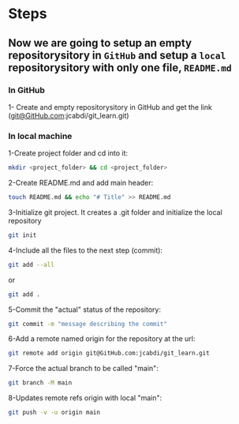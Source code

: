 # Steps
## Now we are going to setup an empty repositorysitory in `GitHub` and setup a `local` repositorysitory with only one file, `README.md`
### In GitHub
1- Create and empty repositorysitory in GitHub and get the link (git@GitHub.com:jcabdi/git_learn.git)
### In local machine
1-Create project folder and cd into it:
```bash
mkdir <project_folder> && cd <project_folder>
```
2-Create README.md and add main header:
```bash
touch README.md && echo "# Title" >> README.md
```
3-Initialize git project. It creates a .git folder and initialize the local repository
```bash
git init
```
4-Include all the files to the next step (commit):
```bash
git add --all
```
or
```bash
git add .
 ```
5-Commit the "actual" status of the repository:
```bash
git commit -m "message describing the commit"
```
6-Add a remote named origin for the repository at the url:
```bash
git remote add origin git@GitHub.com:jcabdi/git_learn.git
```
7-Force the actual branch to be called "main":
```bash
git branch -M main
```
8-Updates remote refs origin with local "main":
```bash
git push -v -u origin main
```

